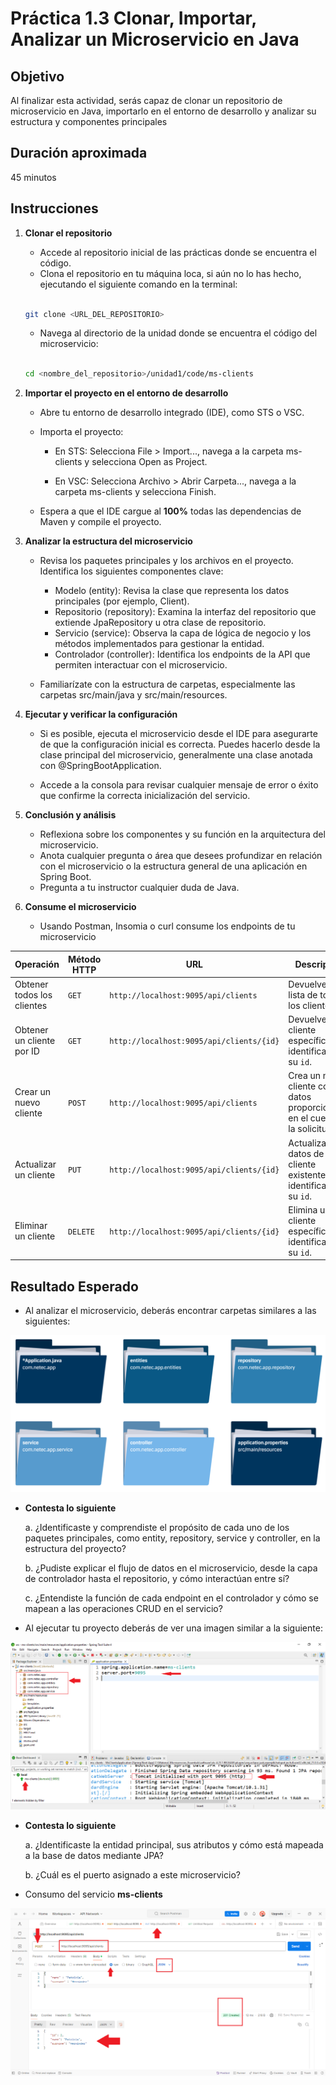 # Práctica 1.3 Clonar, Importar, Analizar un Microservicio en Java

## Objetivo

Al finalizar esta actividad, serás capaz de clonar un repositorio de microservicio en Java, importarlo en el entorno de desarrollo y analizar su estructura y componentes principales

## Duración aproximada

45 minutos

## Instrucciones

1. **Clonar el repositorio**

    - Accede al repositorio inicial de las prácticas donde se encuentra el código.
    - Clona el repositorio en tu máquina loca, si aún no lo has hecho, ejecutando el siguiente comando en la terminal:

    ```bash
    
    git clone <URL_DEL_REPOSITORIO>
    ```

    - Navega al directorio de la unidad donde se encuentra el código del microservicio:

    ```bash
    
    cd <nombre_del_repositorio>/unidad1/code/ms-clients
    ```


2. **Importar el proyecto en el entorno de desarrollo**

    - Abre tu entorno de desarrollo integrado (IDE), como STS o VSC.
    - Importa el proyecto:
        - En STS: Selecciona File > Import..., navega a la carpeta ms-clients y selecciona Open as Project.

        - En VSC: Selecciona Archivo > Abrir Carpeta..., navega a la carpeta ms-clients y selecciona Finish.

    - Espera a que el IDE cargue al **100%** todas las dependencias de Maven y compile el proyecto.



3. **Analizar la estructura del microservicio**

    - Revisa los paquetes principales y los archivos en el proyecto. Identifica los siguientes componentes clave:

        - Modelo (entity): Revisa la clase que representa los datos principales (por ejemplo, Client).
        - Repositorio (repository): Examina la interfaz del repositorio que extiende JpaRepository u otra clase de repositorio.
        - Servicio (service): Observa la capa de lógica de negocio y los métodos implementados para gestionar la entidad.
        - Controlador (controller): Identifica los endpoints de la API que permiten interactuar con el microservicio.

    - Familiarízate con la estructura de carpetas, especialmente las carpetas src/main/java y src/main/resources.



4. **Ejecutar y verificar la configuración**

    - Si es posible, ejecuta el microservicio desde el IDE para asegurarte de que la configuración inicial es correcta. Puedes hacerlo desde la clase principal del microservicio, generalmente una clase anotada con @SpringBootApplication.
    
    - Accede a la consola para revisar cualquier mensaje de error o éxito que confirme la correcta inicialización del servicio.

5. **Conclusión y análisis**

    - Reflexiona sobre los componentes y su función en la arquitectura del microservicio.
    - Anota cualquier pregunta o área que desees profundizar en relación con el microservicio o la estructura general de una aplicación en Spring Boot. 
    - Pregunta a tu instructor cualquier duda de Java.


6. **Consume el microservicio**

    - Usando Postman, Insomia o curl consume los endpoints de tu microservicio

| **Operación**                | **Método HTTP** | **URL**                                      | **Descripción**                                                |
|------------------------------|-----------------|----------------------------------------------|----------------------------------------------------------------|
| Obtener todos los clientes   | `GET`           | `http://localhost:9095/api/clients`          | Devuelve una lista de todos los clientes.                       |
| Obtener un cliente por ID    | `GET`           | `http://localhost:9095/api/clients/{id}`     | Devuelve un cliente específico, identificado por su `id`.       |
| Crear un nuevo cliente       | `POST`          | `http://localhost:9095/api/clients`          | Crea un nuevo cliente con los datos proporcionados en el cuerpo de la solicitud. |
| Actualizar un cliente        | `PUT`           | `http://localhost:9095/api/clients/{id}`     | Actualiza los datos de un cliente existente, identificado por su `id`. |
| Eliminar un cliente          | `DELETE`        | `http://localhost:9095/api/clients/{id}`     | Elimina un cliente específico, identificado por su `id`.        |

 

## Resultado Esperado

- Al analizar el microservicio, deberás encontrar carpetas similares a las siguientes:


![docker -run hello-world](../images/u1_3_2.png)



- **Contesta lo siguiente**

    a. ¿Identificaste y comprendiste el propósito de cada uno de los paquetes principales, como entity, repository, service y controller, en la estructura del proyecto?

    b. ¿Pudiste explicar el flujo de datos en el microservicio, desde la capa de controlador hasta el repositorio, y cómo interactúan entre sí?

    c. ¿Entendiste la función de cada endpoint en el controlador y cómo se mapean a las operaciones CRUD en el servicio?



- Al ejecutar tu proyecto deberás de ver una imagen similar a la siguiente:


![docker -run hello-world](../images/u1_3_1.png)

 
- **Contesta lo siguiente**

    a. ¿Identificaste la entidad principal, sus atributos y cómo está mapeada a la base de datos mediante JPA?

    b. ¿Cuál es el puerto asignado a este microservicio?


- Consumo del servicio **ms-clients**


![docker -run hello-world](../images/u1_3_3.png)
